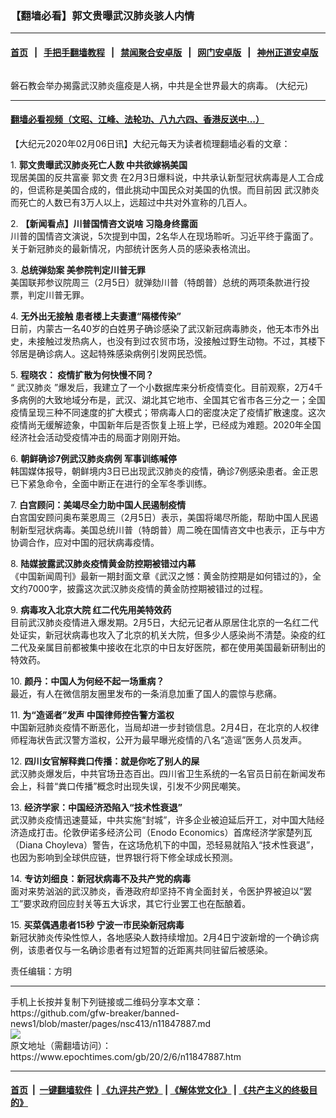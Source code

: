 ### 【翻墙必看】郭文贵曝武汉肺炎骇人内情
------------------------

#### [首页](https://github.com/gfw-breaker/banned-news1/blob/master/README.md) &nbsp;&nbsp;|&nbsp;&nbsp; [手把手翻墙教程](https://github.com/gfw-breaker/guides/wiki) &nbsp;&nbsp;|&nbsp;&nbsp; [禁闻聚合安卓版](https://github.com/gfw-breaker/bn-android) &nbsp;&nbsp;|&nbsp;&nbsp; [网门安卓版](https://github.com/oGate2/oGate) &nbsp;&nbsp;|&nbsp;&nbsp; [神州正道安卓版](https://github.com/SzzdOgate/update) 



<div><img alt="" class="aligncenter wp-post-image" src="https://i.epochtimes.com/assets/uploads/2020/02/2c9d7bad7a331ff8a3c8722ce1b65476-600x400.jpg"/>
<div class="red16 caption">
 <p>
  磐石教会举办揭露武汉肺炎瘟疫是人祸，中共是全世界最大的病毒。 (大纪元)
 </p>
</div>
</div><hr/>

#### [翻墙必看视频（文昭、江峰、法轮功、八九六四、香港反送中...）](https://github.com/gfw-breaker/banned-news1/blob/master/pages/link3.md)

<div><p>
 【大纪元2020年02月06日讯】大纪元每天为读者梳理翻墙必看的文章：
</p>
<p>
 1.
 <b>
  <ok href="http://www.epochtimes.com/gb/20/2/5/n11846240.htm" rel="noopener noreferrer" target="_blank">
   郭文贵曝武汉肺炎死亡人数 中共欲嫁祸美国
  </ok>
 </b>
 <br/>
 现居美国的反共富豪
 <ok href="https://www.epochtimes.com/gb/tag/%E9%83%AD%E6%96%87%E8%B4%B5.html">
  郭文贵
 </ok>
 在2月3日爆料说，中共承认新型冠状病毒是人工合成的，但谎称是美国合成的，借此挑动中国民众对美国的仇恨。而目前因
 <ok href="https://www.epochtimes.com/gb/tag/%E6%AD%A6%E6%B1%89%E8%82%BA%E7%82%8E.html">
  武汉肺炎
 </ok>
 而死亡的人数已有3万人以上，远超过中共对外宣称的几百人。
</p>
<p>
 2.
 <b>
  <ok href="https://www.epochtimes.com/gb/20/2/5/n11847016.htm" rel="noopener noreferrer" target="_blank">
   【新闻看点】川普国情咨文说啥 习隐身终露面
  </ok>
 </b>
 <br/>
 川普的国情咨文演说，5次提到中国，2名华人在现场聆听。习近平终于露面了。关于新冠肺炎的最新情况，内部统计医务人员的感染表格流出。
</p>
<p>
 3.
 <b>
  <ok href="http://www.epochtimes.com/gb/20/2/5/n11847316.htm" rel="noopener noreferrer" target="_blank">
   总统弹劾案 美参院判定川普无罪
  </ok>
 </b>
 <br/>
 美国联邦参议院周三（2月5日）就弹劾川普（特朗普）总统的两项条款进行投票，判定川普无罪。
</p>
<p>
 4.
 <b>
  <ok href="http://www.epochtimes.com/gb/20/2/5/n11847233.htm" rel="noopener noreferrer" target="_blank">
   无外出无接触 患者楼上夫妻遭“隔楼传染”
  </ok>
 </b>
 <br/>
 日前，内蒙古一名40岁的白姓男子确诊感染了武汉新冠病毒肺炎，他无本市外出史，未接触过发热病人，也没有到过农贸市场，没接触过野生动物。不过，其楼下邻居是确诊病人。这起特殊感染病例引发网民恐慌。
</p>
<p>
 5.
 <b>
  <ok href="http://www.epochtimes.com/gb/20/2/5/n11847028.htm" rel="noopener noreferrer" target="_blank">
   程晓农： 疫情扩散为何快慢不同？
  </ok>
 </b>
 <br/>
 “
 <ok href="https://www.epochtimes.com/gb/tag/%E6%AD%A6%E6%B1%89%E8%82%BA%E7%82%8E.html">
  武汉肺炎
 </ok>
 ”爆发后，我建立了一个小数据库来分析疫情变化。目前观察，2万4千多病例的大致地域分布是，武汉、湖北其它地市、全国其它省市各三分之一；全国疫情呈现三种不同速度的扩大模式；带病毒人口的密度决定了疫情扩散速度。这次疫情尚无缓解迹象，中国新年后是否恢复上班上学，已经成为难题。2020年全国经济社会活动受疫情冲击的局面才刚刚开始。
</p>
<p>
 6.
 <b>
  <ok href="http://www.epochtimes.com/gb/20/2/6/n11847795.htm" rel="noopener noreferrer" target="_blank">
   朝鲜确诊7例武汉肺炎病例 军事训练喊停
  </ok>
 </b>
 <br/>
 韩国媒体报导，朝鲜境内3日已出现武汉肺炎的疫情，确诊7例感染患者。金正恩已下紧急命令，全面中断正在进行的全军冬季训练。
</p>
<p>
 7.
 <b>
  <ok href="http://www.epochtimes.com/gb/20/2/5/n11846756.htm" rel="noopener noreferrer" target="_blank">
   白宫顾问：美竭尽全力助中国人民遏制疫情
  </ok>
 </b>
 <br/>
 白宫国安顾问奥布莱恩周三（2月5日）表示，美国将竭尽所能，帮助中国人民遏制新型冠状病毒。美国总统川普（特朗普）周二晚在国情咨文中也表示，正与中方协调合作，应对中国的冠状病毒疫情。
</p>
<p>
 8.
 <b>
  <ok href="http://www.epochtimes.com/gb/20/2/5/n11846413.htm" rel="noopener noreferrer" target="_blank">
   陆媒披露武汉肺炎疫情黄金防控期被错过内幕
  </ok>
 </b>
 <br/>
 《中国新闻周刊》最新一期封面文章《武汉之憾：黄金防控期是如何错过的》，全文约7000字，披露这次武汉肺炎疫情的黄金防控期被错过的过程。
</p>
<p>
 9.
 <b>
  <ok href="http://www.epochtimes.com/gb/20/2/5/n11847427.htm" rel="noopener noreferrer" target="_blank">
   病毒攻入北京大院 红二代先用美特效药
  </ok>
 </b>
 <br/>
 目前武汉肺炎疫情进入爆发期。2月5日，大纪元记者从原居住北京的一名红二代处证实，新冠状病毒也攻入了北京的机关大院，但多少人感染尚不清楚。染疫的红二代及亲属目前都被集中接收在北京的中日友好医院，都在使用美国最新研制出的特效药。
</p>
<p>
 10.
 <b>
  <ok href="http://www.epochtimes.com/gb/20/2/5/n11847047.htm" rel="noopener noreferrer" target="_blank">
   颜丹：中国人为何经不起一场重病？
  </ok>
 </b>
 <br/>
 最近，有人在微信朋友圈里发布的一条消息加重了国人的震惊与悲痛。
</p>
<p>
 11.
 <b>
  <ok href="http://www.epochtimes.com/gb/20/2/5/n11847326.htm" rel="noopener noreferrer" target="_blank">
   为“造谣者”发声 中国律师控告警方滥权
  </ok>
 </b>
 <br/>
 中国新冠肺炎疫情不断恶化，当局却进一步封锁信息。2月4日，在北京的人权律师程海状告武汉警方滥权，公开为最早曝光疫情的八名“造谣”医务人员发声。
</p>
<p>
 12.
 <b>
  <ok href="http://www.epochtimes.com/gb/20/2/5/n11847029.htm" rel="noopener noreferrer" target="_blank">
   四川女官解释粪口传播：就是你吃了别人的屎
  </ok>
 </b>
 <br/>
 武汉肺炎爆发后，中共官场丑态百出。四川省卫生系统的一名官员日前在新闻发布会上，科普“粪口传播”概念时出现失误，引发不少网民嘲笑。
</p>
<p>
 13.
 <b>
  <ok href="http://www.epochtimes.com/gb/20/2/5/n11846450.htm" rel="noopener noreferrer" target="_blank">
   经济学家：中国经济恐陷入“技术性衰退”
  </ok>
 </b>
 <br/>
 武汉肺炎疫情迅速蔓延，中共实施“封城”，许多企业被迫延后开工，对中国大陆经济造成打击。伦敦伊诺多经济公司（Enodo Economics）首席经济学家楚列瓦（Diana Choyleva）警告，在这场危机下的中国，恐轻易就陷入“技术性衰退”，也因为影响到全球供应链，世界银行将下修全球成长预测。
</p>
<p>
 14.
 <b>
  <ok href="http://www.epochtimes.com/gb/20/2/5/n11847164.htm" rel="noopener noreferrer" target="_blank">
   专访刘细良：新冠状病毒不及共产党的病毒
  </ok>
 </b>
 <br/>
 面对来势汹汹的武汉肺炎，香港政府却坚持不肯全面封关，令医护界被迫以“罢工”要求政府回应封关等五大诉求，其它行业罢工也在酝酿着。
</p>
<p>
 15.
 <b>
  <ok href="http://www.epochtimes.com/gb/20/2/5/n11847294.htm" rel="noopener noreferrer" target="_blank">
   买菜偶遇患者15秒 宁波一市民染新冠病毒
  </ok>
 </b>
 <br/>
 新冠状肺炎传染性惊人，各地感染人数持续增加。2月4日宁波新增的一个确诊病例，该患者仅与一名确诊患者有过短暂的近距离共同驻留后被感染。
</p>
<p>
 责任编辑：方明
</p>
</div>
<hr/>
手机上长按并复制下列链接或二维码分享本文章：<br/>
https://github.com/gfw-breaker/banned-news1/blob/master/pages/nsc413/n11847887.md <br/>
<a href='https://github.com/gfw-breaker/banned-news1/blob/master/pages/nsc413/n11847887.md'><img src='https://github.com/gfw-breaker/banned-news1/blob/master/pages/nsc413/n11847887.md.png'/></a> <br/>
原文地址（需翻墙访问）：https://www.epochtimes.com/gb/20/2/6/n11847887.htm


------------------------
#### [首页](https://github.com/gfw-breaker/banned-news1/blob/master/README.md) &nbsp;|&nbsp; [一键翻墙软件](https://github.com/gfw-breaker/nogfw/blob/master/README.md) &nbsp;| [《九评共产党》](https://github.com/gfw-breaker/9ping.md/blob/master/README.md#九评之一评共产党是什么) | [《解体党文化》](https://github.com/gfw-breaker/jtdwh.md/blob/master/README.md) | [《共产主义的终极目的》](https://github.com/gfw-breaker/gczydzjmd.md/blob/master/README.md)


<img src='http://gfw-breaker.win/banned-news/pages/nsc413/n11847887.md' width='0px' height='0px'/>